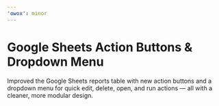 ```yaml
---
'owox': minor
---
```


# Google Sheets Action Buttons & Dropdown Menu

Improved the Google Sheets reports table with new action buttons and a dropdown menu for quick edit, delete, open, and run actions — all with a cleaner, more modular design.
